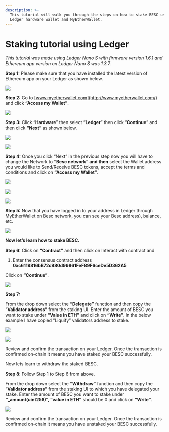 ```yaml
---
description: >-
  This tutorial will walk you through the steps on how to stake BESC using
  Ledger hardware wallet and MyEtherWallet.
---
```


# Staking tutorial using Ledger

_This tutorial was made using Ledger Nano S with firmware version 1.6.1 and Ethereum app version on Ledger Nano S was 1.3.7._

**Step 1:** Please make sure that you have installed the latest version of Ethereum app on your Ledger as shown below.

![](../.gitbook/assets/0%20%285%29.png)

**Step 2:** Go to [www.myetherwallet.com](http://www.myetherwallet.com/) and click **“Access my Wallet”**.

![](../.gitbook/assets/1%20%288%29.png)

**Step 3:** Click “**Hardware**” then select “**Ledger**” then click “**Continue**” and then click **“Next”** as shown below.

![](../.gitbook/assets/2%20%288%29.png)

![](../.gitbook/assets/3%20%287%29.png)

**Step 4:** Once you click “Next” in the previous step now you will have to change the Network to **“Besc network” and then** select the Wallet address you would like to Send/Receive BESC tokens, accept the terms and conditions and click on **“Access my Wallet”.**

![](../.gitbook/assets/4%20%288%29.png)

![](../.gitbook/assets/5%20%285%29.png)

![](../.gitbook/assets/6%20%286%29.png)

**Step 5:** Now that you have logged in to your address in Ledger through MyEtherWallet on Besc network, you can see your Besc address), balance, etc.

![](../.gitbook/assets/7%20%284%29.png)

**Now let’s learn how to stake BESC.**

**Step 6:** Click on **“Contract”** and then click on Interact with contract and

1. Enter the consensus contract address **0xc6119816bB72c980d99861FeF89F6ceDe5D362A5**


Click on **“Continue”**.

![](../.gitbook/assets/8%20%282%29.jpeg)

**Step 7:**

From the drop down select the **“Delegate”** function and then copy the “**Validator address”** from the staking UI. Enter the amount of BESC you want to stake under **“Value in ETH”** and click on **“Write”**. In the below example I have copied ”Liquify” validators address to stake.

![](../.gitbook/assets/9%20%284%29.png)

![](../.gitbook/assets/10%20%284%29.png)

Review and confirm the transaction on your Ledger. Once the transaction is confirmed on-chain it means you have staked your BESC successfully.

Now lets learn to withdraw the staked BESC.

**Step 8**: Follow Step 1 to Step 6 from above.

From the drop down select the **“Withdraw”** function and then copy the “**Validator address”** from the staking UI to which you have delegated your stake. Enter the amount of BESC you want to stake under **“\_amount\(uint256\)”, “value in ETH”** should be 0 and click on **“Write”**.

![](../.gitbook/assets/11.png)

Review and confirm the transaction on your Ledger. Once the transaction is confirmed on-chain it means you have unstaked your BESC successfully.

